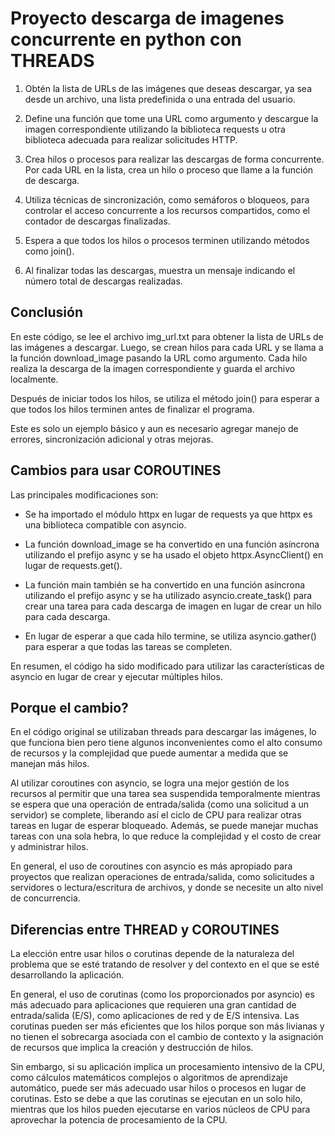 # Proyecto descarga de imagenes concurrente en python con THREADS

1. Obtén la lista de URLs de las imágenes que deseas descargar, ya sea desde un archivo, una lista predefinida o una entrada del usuario.

2. Define una función que tome una URL como argumento y descargue la imagen correspondiente utilizando la biblioteca requests u otra biblioteca adecuada para realizar solicitudes HTTP.

3. Crea hilos o procesos para realizar las descargas de forma concurrente. Por cada URL en la lista, crea un hilo o proceso que llame a la función de descarga.

4. Utiliza técnicas de sincronización, como semáforos o bloqueos, para controlar el acceso concurrente a los recursos compartidos, como el contador de descargas finalizadas.

5. Espera a que todos los hilos o procesos terminen utilizando métodos como join().

6. Al finalizar todas las descargas, muestra un mensaje indicando el número total de descargas realizadas.

## Conclusión

En este código, se lee el archivo img_url.txt para obtener la lista de URLs de las imágenes a descargar. Luego, se crean hilos para cada URL y se llama a la función download_image pasando la URL como argumento. Cada hilo realiza la descarga de la imagen correspondiente y guarda el archivo localmente.

Después de iniciar todos los hilos, se utiliza el método join() para esperar a que todos los hilos terminen antes de finalizar el programa.

Este es solo un ejemplo básico y aun es necesario agregar manejo de errores, sincronización adicional y otras mejoras.

## Cambios para usar COROUTINES

Las principales modificaciones son:

- Se ha importado el módulo httpx en lugar de requests ya que httpx es una biblioteca compatible con asyncio.

- La función download_image se ha convertido en una función asíncrona utilizando el prefijo async y se ha usado el objeto httpx.AsyncClient() en lugar de requests.get().

- La función main también se ha convertido en una función asíncrona utilizando el prefijo async y se ha utilizado asyncio.create_task() para crear una tarea para cada descarga de imagen en lugar de crear un hilo para cada descarga.

- En lugar de esperar a que cada hilo termine, se utiliza asyncio.gather() para esperar a que todas las tareas se completen.

En resumen, el código ha sido modificado para utilizar las características de asyncio en lugar de crear y ejecutar múltiples hilos.

## Porque el cambio?

En el código original se utilizaban threads para descargar las imágenes, lo que funciona bien pero tiene algunos inconvenientes como el alto consumo de recursos y la complejidad que puede aumentar a medida que se manejan más hilos.

Al utilizar coroutines con asyncio, se logra una mejor gestión de los recursos al permitir que una tarea sea suspendida temporalmente mientras se espera que una operación de entrada/salida (como una solicitud a un servidor) se complete, liberando así el ciclo de CPU para realizar otras tareas en lugar de esperar bloqueado. Además, se puede manejar muchas tareas con una sola hebra, lo que reduce la complejidad y el costo de crear y administrar hilos.

En general, el uso de coroutines con asyncio es más apropiado para proyectos que realizan operaciones de entrada/salida, como solicitudes a servidores o lectura/escritura de archivos, y donde se necesite un alto nivel de concurrencia.

## Diferencias entre THREAD y COROUTINES

La elección entre usar hilos o corutinas depende de la naturaleza del problema que se esté tratando de resolver y del contexto en el que se esté desarrollando la aplicación.

En general, el uso de corutinas (como los proporcionados por asyncio) es más adecuado para aplicaciones que requieren una gran cantidad de entrada/salida (E/S), como aplicaciones de red y de E/S intensiva. Las corutinas pueden ser más eficientes que los hilos porque son más livianas y no tienen el sobrecarga asociada con el cambio de contexto y la asignación de recursos que implica la creación y destrucción de hilos.

Sin embargo, si su aplicación implica un procesamiento intensivo de la CPU, como cálculos matemáticos complejos o algoritmos de aprendizaje automático, puede ser más adecuado usar hilos o procesos en lugar de corutinas. Esto se debe a que las corutinas se ejecutan en un solo hilo, mientras que los hilos pueden ejecutarse en varios núcleos de CPU para aprovechar la potencia de procesamiento de la CPU.
